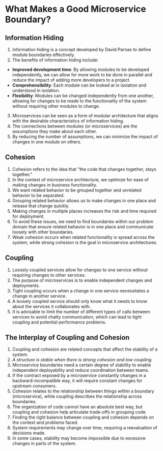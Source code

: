 # What Makes a Good Microservice Boundary?

## Information Hiding

1. Information hiding is a concept developed by David Parnas to define module boundaries effectively.
2. The benefits of information hiding include:
  - **Improved development time**: By allowing modules to be developed independently, we can allow for more work to be done in parallel and reduce the impact of adding more developers to a project.
  - **Comprehensibility**: Each module can be looked at in isolation and understood in isolation.
  - **Flexibility**: Modules can be changed independently from one another, allowing for changes to be made to the functionality of the system without requiring other modules to change.
3. Microservices can be seen as a form of modular architecture that aligns with the desirable characteristics of information hiding.
4. The connections between modules (or microservices) are the assumptions they make about each other.
5. By reducing the number of assumptions, we can minimize the impact of changes in one module on others.


## Cohesion

1. Cohesion refers to the idea that "the code that changes together, stays together."
2. In the context of microservice architecture, we optimize for ease of making changes in business functionality.
3. We want related behavior to be grouped together and unrelated behavior to be separated.
4. Grouping related behavior allows us to make changes in one place and release that change quickly.
5. Making changes in multiple places increases the risk and time required for deployment.
6. To avoid these issues, we need to find boundaries within our problem domain that ensure related behavior is in one place and communicate loosely with other boundaries.
7. Weak cohesion occurs when related functionality is spread across the system, while strong cohesion is the goal in microservice architectures.

## Coupling

1. Loosely coupled services allow for changes to one service without requiring changes to other services.
2. The purpose of microservices is to enable independent changes and deployments.
3. Tight coupling occurs when a change in one service necessitates a change in another service.
5. A loosely coupled service should only know what it needs to know about the services it collaborates with.
6. It is advisable to limit the number of different types of calls between services to avoid chatty communication, which can lead to tight coupling and potential performance problems.


## The Interplay of Coupling and Cohesion

1. Coupling and cohesion are related concepts that affect the stability of a system.
2. *A structure is stable when there is strong cohesion and low coupling.*
3. Microservice boundaries need a certain degree of stability to enable independent deployability and reduce coordination between teams.
4. If the contract exposed by a microservice constantly changes in a backward-incompatible way, it will require constant changes for upstream consumers.
5. Cohesion relates to the relationship between things within a boundary (microservice), while coupling describes the relationship across boundaries.
6. The organization of code cannot have an absolute best way, but coupling and cohesion help articulate trade-offs in grouping code.
7. Finding the right balance between coupling and cohesion depends on the context and problems faced.
8. System requirements may change over time, requiring a reevaluation of decisions made.
9. In some cases, stability may become impossible due to excessive changes in parts of the system.
